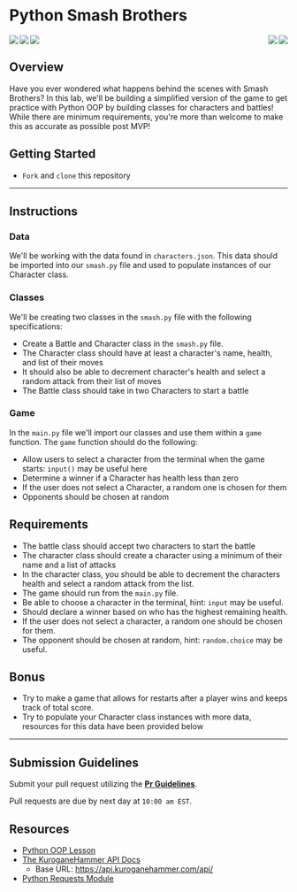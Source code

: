 # Python Smash Brothers

<p>
<img align="left" src="https://38.media.tumblr.com/b2bad3b19677a58ed9ef02e4d0eb0e24/tumblr_nce6ckWyAR1qdripwo1_500.gif" />
<img align="right" src="https://thumbs.gfycat.com/SoftConsciousBlackrussianterrier-size_restricted.gif" />
<img align="right" src="https://external-content.duckduckgo.com/iu/?u=https%3A%2F%2Fmedia1.tenor.com%2Fimages%2F1610b2265a0c14c45b6011a0f5b95464%2Ftenor.gif%3Fitemid%3D12409005&f=1&nofb=1" />
<img align="left" src="https://www.ssbwiki.com/images/thumb/2/2e/SSB64_Yoshi_Combo.gif/200px-SSB64_Yoshi_Combo.gif" />
<img align="center" src="https://www.ssbwiki.com/images/thumb/a/af/SSB64_Greenhouse_Combo.gif/250px-SSB64_Greenhouse_Combo.gif" />
</p>

## Overview
Have you ever wondered what happens behind the scenes with Smash Brothers? In this lab, we'll be building a simplified version of the game to get practice with Python OOP by building classes for characters and battles! While there are minimum requirements, you're more than welcome to make this as accurate as possible post MVP!

## Getting Started
- `Fork` and `clone` this repository

___
## Instructions
### Data
We'll be working with the data found in `characters.json`. This data should be imported into our `smash.py` file and used to populate instances of our Character class. 

### Classes
We'll be creating two classes in the `smash.py` file with the following specifications:
- Create a Battle and Character class in the `smash.py` file.
- The Character class should have at least a character's name, health, and list of their moves
- It should also be able to decrement character's health and select a random attack from their list of moves
- The Battle class should take in two Characters to start a battle

### Game
In the `main.py` file we'll import our classes and use them within a `game` function. The `game` function should do the following:
- Allow users to select a character from the terminal when the game starts: `input()` may be useful here
- Determine a winner if a Character has health less than zero
- If the user does not select a Character, a random one is chosen for them
- Opponents should be chosen at random

## Requirements

- The battle class should accept two characters to start the battle
- The character class should create a character using a minimum of their name and a list of attacks
- In the character class, you should be able to decrement the characters health and select a random attack from the list.
- The game should run from the `main.py` file.
- Be able to choose a character in the terminal, hint: `input` may be useful.
- Should declare a winner based on who has the highest remaining health.
- If the user does not select a character, a random one should be chosen for them.
- The opponent should be chosen at random, hint: `random.choice` may be useful.

## Bonus
- Try to make a game that allows for restarts after a player wins and keeps track of total score.
- Try to populate your Character class instances with more data, resources for this data have been provided below

___
## Submission Guidelines

Submit your pull request utilizing the **[Pr Guidelines](https://github.com/SEI-R-1-25/template_pull_request)**.

Pull requests are due by next day at `10:00 am EST`.

## Resources
- [Python OOP Lesson](https://github.com/SEI-R-1-25/u4_lesson_python_oop)
- [The KuroganeHammer API Docs](https://api.kuroganehammer.com/swagger/index.html)
  - Base URL: https://api.kuroganehammer.com/api/
- [Python Requests Module](https://2.python-requests.org/en/master/)
